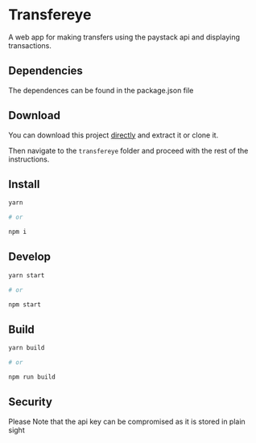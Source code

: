 # Transfereye
A web app for making transfers using the paystack api and displaying transactions.


## Dependencies

The dependences can be found in the package.json file

## Download

You can download this project [directly](https://github.com/bamiogunfemi/transfereye/archive/master.zip) and extract it or clone it.

Then navigate to the `transfereye` folder and proceed with the rest of the instructions.


## Install

```sh
yarn

# or

npm i
```

## Develop

```sh
yarn start

# or

npm start
```

## Build

```sh
yarn build

# or

npm run build
```
## Security
 
 Please Note that the api key can be compromised as it is stored in plain sight
